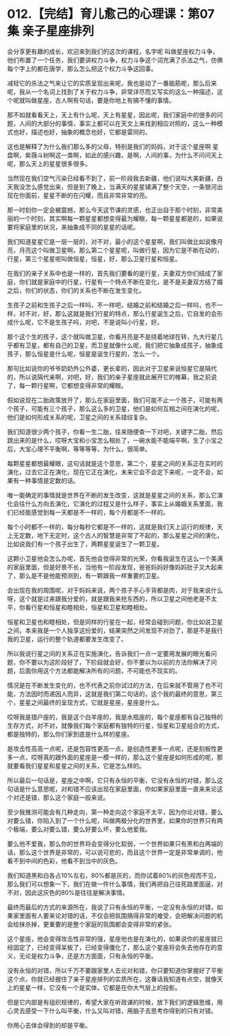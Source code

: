 # 012.【完结】育儿愈己的心理课：第07集 亲子星座排列

会分享更有趣的成长，欢迎来到我们的这次的课程，名字呢 叫做星座权力斗争，他们布置了一个任务，我们要讲权力斗争，权力斗争这个词充满了杀法之气，仿佛每个字上的都在唐学，那么怎么把这个权力斗争这回事。

减轻它的杀法之气来让它的实质呈现出来呢，我也是动了一番脑筋呢，那么后来呢，我从一个名词上找到了关于权力斗争，非常详尽而又写实的这么一种描述，这个呢就叫做星座，古人啊有句话，要是你地上有搞不懂的事情。

那不如就看看天上，天上有什么呢，天上有星星，因此呢，我们家庭中的很多的问题，人间的大部分的事情，事实上都可以在天文上来找到相应对照的，这么一种模式也好，描述也好，抽象的概念也好，它都是雷同的。

这也是解释了为什么我们那么多的父母，特别是我们的妈妈，对于这个星座啊 星盘啊，紫薇斗树啊这一类啊，如此的感兴趣，是啊，人间的事，为什么不问问天上呢，那么天上的星星很多很多。

当然现在我们空气污染已经看不到了，前一阶段我去新疆，他们说叫大美新疆，白天我没怎么感觉出来，但是到了晚上，当满天的星星铺满了整个天空，一条银河出现在你面前，星星不断的在闪耀，而且非常非常的亮。

那一时刻你一定会被震撼，那么今天这节课的灵感，也正出自于那个时刻，非常美丽的一个时刻，其实啊每一颗星星都想变得最为耀眼，每一颗星星都是的，如果说要将家庭里的状况，来抽象成不同的星星的话呢。

我们知道星星它是一层一层的，对不对，最小的这个星星啊，我们叫做比如说像月亮，月亮这个叫做卫星啊，那么第二个星星呢，叫做行星，因为它是不断在动的，行星，第三个星星呢叫做恒星，恒星，好，那么卫星行星和恒星。

在我们的亲子关系中也是一样的，首先我们要看的是行星，夫妻双方你们结成了家庭，你们就是家庭中的行星，行星有一个特点不断在变化，是不是夫妻双方结了婚之后，你们的状态，你们的关系也不断在发生变化。

生孩子之前和生孩子之后一样吗，不一样吧，结婚之前和结婚之后一样吗，也不一样，对不对，好，那么这就是我们行星的特点，那么行星诞生之后，它自发的会形成什么呢，它不是生孩子吗，对吧，不是说叫小行星，好。

那个这个生的孩子，这个就叫做卫星，你看月亮是不是绕着地球在转，九大行星几乎都有卫星，都有自己的卫星，而卫星就像什么呢，我们把它抽象成孩子，抽象成孩子，那么恒星是什么呢，恒星是诞生行星的，怎么一个。

那句比如说你的爷爷奶奶外公外婆，更长辈的，因此对于卫星来说恒星它是隔代的，所以说隔代亲啊，对吧，好，我们的亲子星座就此展开它的帷幕，我之前说了，每一颗行星啊，它都想变得非常的耀眼。

假如说现在二胎政策放开了，那么在家庭里面，我们可能不止一个孩子，可能有两个孩子，可能有三个孩子，那么这么多的卫星，他们是如何互相之间在演化的呢，他们是如何形成关系的呢，卫星之间的关系错综复杂。

我们知道很少两个孩子，你看一生二胎，往来随便查一下对吧，关键字二胎，然后跳出来的是什么，哎呀大宝和小宝怎么相处了，一碗水能不能端平啊，生了小宝之后，大宝心理不平衡啊，等等等等，为什么，很简单。

每颗星星都想最耀眼，这句话就是这个意思，第二个，星星之间的关系正在实时的演化，过去它正在演化，现在它正在演化，未来它会不会定下来呢，一定不会，如果有一种事情是定数的话。

唯一能确定的事情就是世界在不断的发生改变，这就是星星之间的关系，那么它演化会往什么方向去演化，它演化的过程又是什么样子，事实上从婚姻关系里面，我们已经能感觉到每一天都是不一样的，每个月都是不一样的。

每个小时都不一样的，每分每秒它都是不一样的，这就是我们天上运行的规律，天上无定数，地下无定时，这个古人的智慧是非常了不起的，那么星星之间的演化，比如说我们有一个孩子出生了，两颗星星诞生了一颗卫星。

这颗小卫星他会怎么办呢，首先他会觉得非常的光荣，你看我诞生在这么一个美满的家庭里面，但是好景不长，当他有一阶段发现，爸爸妈妈好像妈妈肚子又大起来了，那么是不是他能预测到，有一颗跟我一样重要的卫星。

会出现在我的周围呢，对于妈妈来说，两个孩子手心手背都是肉，对于我来说什么呀，这个就是过来跟我分爱的，就是跟我来抢东西的，所以卫星之间他老是不太平，你看行星和恒星和睦相处，恒星和卫星和睦相处。

恒星和卫星也和睦相处，但是同样的行星在一起，经常会碰到问题，你比如说卫星之间，本来我是一个人独享这份爱的，结果突然之间发现不对劲了，那是不是我行我的卫星，运行的整个轨道都要发生改变了。

所以我说行星之间的关系正在实施演化，告诉我们一点一定要用发展的眼光看问题，你不要以为这阶段好了，下阶段就会好，你不要以为以前的方法你解决了问题，后面你用这个方法都能解决所有的问题，不可能也不现实的。

情况是在不断发生变化的，也不代表之前你试过的方法，在后来就不管用了也不可能，方法因时而递因人而异，这就是我们第二句话的，这个我的最终的意思，第三个，星星之间最终的呈现方式，它就是星座，星座是什么。

哎呀我是猎户座的，我是这个白羊座的，我是水瓶座的，每个星座都有自己独特的生存方式，对不对，就像我们每个家庭都有独特的行星，恒星和卫星组合的方式，都是独特的，那么你们家到底是什么样的星座。

是攻击性高高一点呢，还是包容性更高一点，是创造性更多一点呢，还是刻板性更多一点，哎呀真的跟外面的星座是一模一样的，那么这个星座是如何形成的呢，那就要看我们星星和星星之间的关系，它是怎么样的。

所以最后一句话是，星座之中啊，它只有永恒的平衡，它没有永恒的对错，那么这句话是什么意思呢，对和错不应该出现在家庭里面，你如果家庭里面一直来来论这个对还是错，那么这个家庭一般来说。

至少我推测可能会有几种走向，第一种走向这个家庭不太平，因为你论对错，要么对要么错，你陷入到了一个什么呢，叫做两极分化的世界里，如果你的世界只有两个极端，要么对要么错，要么好要么坏，要么他爱我。

要么他不爱我，那么你的世界将会变得分化软弱，一个世界如果只有黑和白两端的话，那么这个世界是非常的，可以说可悲的，而且这个世界一定是非常单调的，他看不到中间的色彩，他看不到当中的灰色。

我们知道黑和白各占10%左右，80%都是灰的，而你试着80%的灰色视而不见，那么我们可以想象一下，我们在做一件什么事情，我们再把自己往死路里面逼，对不对，因此这灰色的80%是往往是解决事情。

最终而最后的方式的来源所在，我说了只有永恒的平衡，一定没有永恒的对错，如果家里面有人要来论对错的话，不仅会把氛围搞得非常的难受，会把解决问题的机会给抹杀掉，更重要的是整个家庭的氛围都会变得非常的紧张。

这个星座，他会变得攻击性非常的强，星座他也是在演化的，如果说你的星座就已经固定了，已经变得呆板了，已经变得僵化了，那么这个星座将会失去他存在的意义，无论是权力斗争，还是方方面面，只有永恒的平衡。

没有永恒的对错，所以千万不要跟家里人去论对和错，你只要知道你掌握好了平衡这个点，你就已经握住了亲子星座排列的实质所在，这番话我知道有点空，就像天上的星星一样，它没有一个是实体，它都是在你大气层上的投影。

但是它内部是有组织规律的，希望大家在听政课的时候，放下我们的逻辑思维，用心灵去感受一下什么叫平衡，什么又叫对错，用脑子去思考你得到的只有对错。

你用心去体会得到的却是平衡。